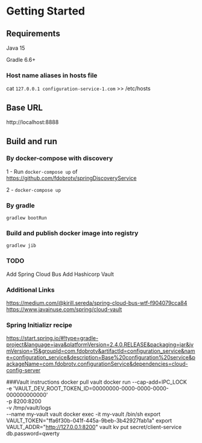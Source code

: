 # Getting Started

## Requirements
Java 15

Gradle 6.6+

### Host name aliases in hosts file
cat `127.0.0.1 configuration-service-1.com` >> /etc/hosts

## Base URL
http://localhost:8888

## Build and run

### By docker-compose with discovery
1 - Run `docker-compose up` of https://github.com/fdobrotv/springDiscoveryService

2 - `docker-compose up`

### By gradle
`gradlew bootRun`

### Build and publish docker image into registry
`gradlew jib`

### TODO
Add Spring Cloud Bus
Add Hashicorp Vault

### Additional Links
https://medium.com/@kirill.sereda/spring-cloud-bus-wtf-f904079cca84
https://www.javainuse.com/spring/cloud-vault

### Spring Initializr recipe
https://start.spring.io/#!type=gradle-project&language=java&platformVersion=2.4.0.RELEASE&packaging=jar&jvmVersion=15&groupId=com.fdobrotv&artifactId=configuration_service&name=configuration_service&description=Base%20configuration%20service&packageName=com.fdobrotv.configurationService&dependencies=cloud-config-server

###Vault instructions
docker pull vault
docker run --cap-add=IPC_LOCK \
-e 'VAULT_DEV_ROOT_TOKEN_ID=00000000-0000-0000-0000-000000000000' \
-p 8200:8200 \
-v /tmp/vault/logs \
--name my-vault vault
docker exec -it my-vault /bin/sh
export VAULT_TOKEN="ffa6f30b-041f-445a-9beb-3b42927fab1a"
export VAULT_ADDR="http://127.0.0.1:8200"
vault kv put secret/client-service db.password=qwerty

